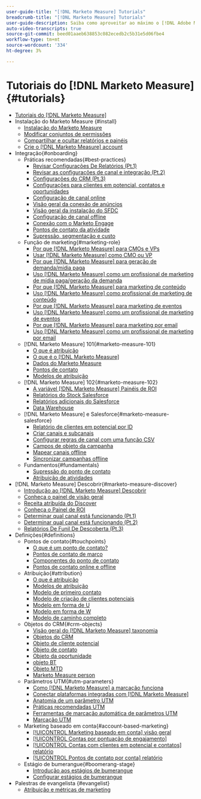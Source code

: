 ```yaml
---
user-guide-title: "[!DNL Marketo Measure] Tutorials"
breadcrumb-title: "[!DNL Marketo Measure] Tutorials"
user-guide-description: Saiba como aproveitar ao máximo o [!DNL Adobe Marketo Measure] (anteriormente, [!DNL Bizible]). Assista aos tutoriais sobre instalação, integração, fundamentos e definições.
auto-video-transcripts: true
source-git-commit: beed01aaeb638853c082ecedb2c5b31e5d06fbe4
workflow-type: tm+mt
source-wordcount: '334'
ht-degree: 3%

---
```



# Tutoriais do [!DNL Marketo Measure] {#tutorials}

+ [Tutoriais do [!DNL Marketo Measure]](overview.md)
+ Instalação do Marketo Measure {#install}
   + [Instalação do Marketo Measure](/help/installing/install-production.md)
   + [Modificar conjuntos de permissões](/help/installing/modify-permission-sets-production.md)
   + [Compartilhar e ocultar relatórios e painéis](/help/installing/sharing-reports-production.md)
   + [Crie o [!DNL Marketo Measure] account](/help/installing/creating-marketo-measure-account-production.md)
+ Integração{#onboarding}
   + Práticas recomendadas{#best-practices}
      + [Revisar Configurações De Relatórios (Pt.1)](/help/onboarding/fundamentals/review-reporting-setting-pt1.md)
      + [Revisar as configurações de canal e integração (Pt.2)](/help/onboarding/fundamentals/channel-integration-settings.md)
      + [Configurações do CRM (Pt.3)](/help/onboarding/fundamentals/crm-settings.md)
      + [Configurações para clientes em potencial, contatos e oportunidades](/help/onboarding/fundamentals/leads-contacts-opps-settings.md)
      + [Configuração de canal online](/help/onboarding/fundamentals/online-channel-setup.md)
      + [Visão geral da conexão de anúncios](/help/onboarding/fundamentals/ads-connection-overview.md)
      + [Visão geral da instalação do SFDC](/help/onboarding/fundamentals/sfdc-installation-overview.md)
      + [Configuração de canal offline](/help/onboarding/fundamentals/offline-channel-setup.md)
      + [Conexão com o Marketo Engage](/help/onboarding/fundamentals/connection-with-marketo-engage.md)
      + [Pontos de contato da atividade](/help/onboarding/fundamentals/activity-touchpoints.md)
      + [Supressão, segmentação e custo](/help/onboarding/fundamentals/suppression-segmentation-cost.md)
   + Função de marketing{#marketing-role}
      + [Por que [!DNL Marketo Measure] para CMOs e VPs](/help/onboarding/marketing-role/cmo-and-vp-why.md)
      + [Usar [!DNL Marketo Measure] como CMO ou VP](/help/onboarding/marketing-role/cmo-and-vp-using.md)
      + [Por que [!DNL Marketo Measure] para geração de demanda/mídia paga](/help/onboarding/marketing-role/demand-gen-why.md)
      + [Uso [!DNL Marketo Measure] como um profissional de marketing de mídia paga/geração da demanda](/help/onboarding/marketing-role/demand-gen-using.md)
      + [Por que [!DNL Marketo Measure] para marketing de conteúdo](/help/onboarding/marketing-role/content-marketing-why.md)
      + [Uso [!DNL Marketo Measure] como profissional de marketing de conteúdo](/help/onboarding/marketing-role/content-marketing-using.md)
      + [Por que [!DNL Marketo Measure] para marketing de eventos](/help/onboarding/marketing-role/events-marketing-why.md)
      + [Uso [!DNL Marketo Measure] como um profissional de marketing de eventos](/help/onboarding/marketing-role/events-marketing-using.md)
      + [Por que [!DNL Marketo Measure] para marketing por email](/help/onboarding/marketing-role/email-marketing-why.md)
      + [Uso [!DNL Marketo Measure] como um profissional de marketing por email](/help/onboarding/marketing-role/email-marketing-using.md)
   + [!DNL Marketo Measure] 101{#marketo-measure-101}
      + [O que é atribuição](/help/onboarding/marketo-measure-101/what-is-attribution.md)
      + [O que é o [!DNL Marketo Measure]](/help/onboarding/marketo-measure-101/what-is-marketo-measure.md)
      + [Dados do Marketo Measure](/help/onboarding/marketo-measure-101/marketo-measure-data.md)
      + [Pontos de contato](/help/onboarding/marketo-measure-101/touchpoints.md)
      + [Modelos de atribuição](/help/onboarding/marketo-measure-101/attribution-models.md)
   + [!DNL Marketo Measure] 102{#marketo-measure-102}
      + [A variável [!DNL Marketo Measure] Painéis de ROI](/help/onboarding/marketo-measure-102/roi-dashboards.md)
      + [Relatórios do Stock Salesforce](/help/onboarding/marketo-measure-102/stock-salesforce-reports.md)
      + [Relatórios adicionais do Salesforce](/help/onboarding/marketo-measure-102/addtional-salesforce-reports.md)
      + [Data Warehouse](/help/onboarding/marketo-measure-102/data-warehouse.md)
   + [!DNL Marketo Measure] e Salesforce{#marketo-measure-salesforce}
      + [Relatório de clientes em potencial por ID](/help/onboarding/marketo-measure-salesforce/leads-by-id-report.md)
      + [Criar canais e subcanais](/help/onboarding/marketo-measure-salesforce/creating-channels-subchannels.md)
      + [Configurar regras de canal com uma função CSV](/help/onboarding/marketo-measure-salesforce/channel-rules-csv.md)
      + [Campos de objeto da campanha](/help/onboarding/marketo-measure-salesforce/campaign-object-fields.md)
      + [Mapear canais offline](/help/onboarding/marketo-measure-salesforce/mapping-offline-channels.md)
      + [Sincronizar campanhas offline](/help/onboarding/marketo-measure-salesforce/syncing-offline-campaigns.md)
   + Fundamentos{#fundamentals}
      + [Supressão do ponto de contato](/help/onboarding/marketo-measure-salesforce/touchpoint-suppression.md)
      + [Atribuição de atividades](/help/onboarding/fundamentals/activities-attribution.md)
+ [!DNL Marketo Measure] Descobrir{#marketo-measure-discover}
   + [Introdução ao [!DNL Marketo Measure] Descobrir](/help/marketo-measure-discover/introduction-to-marketo-measure-discover.md)
   + [Conheça o painel de visão geral](/help/marketo-measure-discover/2023-discover-overview-dashboard.md)
   + [Receita atribuída do Discover](/help/marketo-measure-discover/2023-discover-attributed-revenue.md)
   + [Conheça o Painel de ROI](/help/marketo-measure-discover/2023-discover-roi-dashboard.md)
   + [Determinar qual canal está funcionando (Pt.1)](/help/marketo-measure-discover/top-of-funnel-reporting.md)
   + [Determinar qual canal está funcionando (Pt.2)](/help/marketo-measure-discover/determine-which-channel-is-performing.md)
   + [Relatórios De Funil De Descoberta (Pt.3)](/help/marketo-measure-discover/build-a-full-funnel-report-pt3.md)
+ Definições{#definitions}
   + Pontos de contato{#touchpoints}
      + [O que é um ponto de contato?](/help/definitions/touchpoints/what-is-a-touchpoint.md)
      + [Pontos de contato de marco](/help/definitions/touchpoints/milestone-touchpoints.md)
      + [Componentes do ponto de contato](/help/definitions/touchpoints/touchpoint-components.md)
      + [Pontos de contato online e offline](/help/definitions/touchpoints/online-offline-touchpoints.md)
   + Atribuição{#attribution}
      + [O que é atribuição](/help/definitions/attribution/what-is-attribution.md)
      + [Modelos de atribuição](/help/definitions/attribution/attribution-models.md)
      + [Modelo de primeiro contato](/help/definitions/attribution/first-touch-model.md)
      + [Modelo de criação de clientes potenciais](/help/definitions/attribution/lead-creation-model.md)
      + [Modelo em forma de U](/help/definitions/attribution/u-shaped-model.md)
      + [Modelo em forma de W](/help/definitions/attribution/w-shaped-model.md)
      + [Modelo de caminho completo](/help/definitions/attribution/full-path-model.md)
   + Objetos do CRM{#crm-objects}
      + [Visão geral do [!DNL Marketo Measure] taxonomia](/help/definitions/crm-objects/taxonomy-overview.md)
      + [Objetos do CRM](/help/definitions/crm-objects/crm-objects.md)
      + [Objeto de cliente potencial](/help/definitions/crm-objects/lead-object.md)
      + [Objeto de contato](/help/definitions/crm-objects/contact-object.md)
      + [Objeto da oportunidade](/help/definitions/crm-objects/opportunity-object.md)
      + [objeto BT](/help/definitions/crm-objects/bt-object.md)
      + [Objeto MTD](/help/definitions/crm-objects/bat-object.md)
      + [Marketo Measure person](/help/definitions/crm-objects/marketo-measure-person.md)
   + Parâmetros UTM{#utm-parameters}
      + [Como [!DNL Marketo Measure] a marcação funciona](/help/definitions/utm-parameters/how-marketo-measure-tagging-works.md)
      + [Conectar plataformas integradas com [!DNL Marketo Measure]](/help/definitions/utm-parameters/connecting-integrated-platforms-with-marketo-measure.md)
      + [Anatomia de um parâmetro UTM](/help/definitions/utm-parameters/anatomy-of-a-utm-parameter.md)
      + [Práticas recomendadas UTM](/help/definitions/utm-parameters/utm-best-practices.md)
      + [Ferramentas de marcação automática de parâmetros UTM](/help/definitions/utm-parameters/utm-parameter-auto-tagging-tools.md)
      + [Marcação UTM](/help/definitions/utm-parameters/utm-tagging.md)
   + Marketing baseado em conta{#account-based-marketing}
      + [[!UICONTROL Marketing baseado em conta] visão geral](/help/definitions/account-based-marketing/abm-overview.md)
      + [[!UICONTROL Contas por pontuação de engajamento]](/help/definitions/account-based-marketing/accounts-by-engagement-score.md)
      + [[!UICONTROL Contas com clientes em potencial e contatos] relatório](/help/definitions/account-based-marketing/accounts-with-leads-and-contacts.md)
      + [[!UICONTROL Pontos de contato por conta] relatório](/help/definitions/account-based-marketing/touchpoints-per-account-report.md)
   + Estágio de bumerangue{#boomerang-stage}
      + [Introdução aos estágios de bumerangue](/help/definitions/boomerang-stage/introduction-to-boomerang-stages.md)
      + [Configurar estágios de bumerangue](/help/definitions/boomerang-stage/setting-up-boomerang-stages.md)
+ Palestras de evangelista {#evangelist}
   + [Atribuição e métricas de marketing](/help/evangelist-talks/attribution-and-metrics.md)